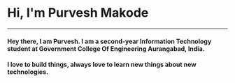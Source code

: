 # Hi, I'm Purvesh Makode

----
#### Hey there, I am Purvesh. I am a second-year Information Technology student at Government College Of Engineering Aurangabad, India.

#### I love to build things, always love to learn new things about new technologies.
